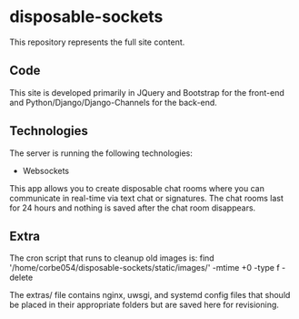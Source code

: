 # disposable-sockets

This repository represents the full site content.

## Code

This site is developed primarily in JQuery and Bootstrap for the front-end and Python/Django/Django-Channels for the back-end.

## Technologies

The server is running the following technologies:

- Websockets

This app allows you to create disposable chat rooms where you can communicate in real-time via text chat or signatures.  The chat rooms last for 24 hours and nothing is saved after the chat room disappears.

## Extra

The cron script that runs to cleanup old images is:
    find '/home/corbe054/disposable-sockets/static/images/' -mtime +0 -type f -delete

The extras/ file contains nginx, uwsgi, and systemd config files that should be placed in their appropriate folders but are saved here for revisioning.
